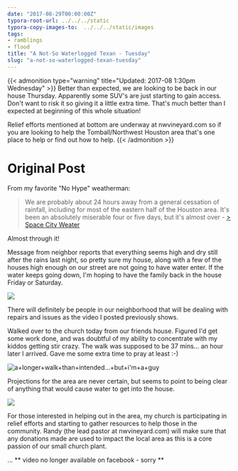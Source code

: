```yaml
---
date: "2017-08-29T00:00:00Z"
typora-root-url: ../../../static
typora-copy-images-to:  ../../../static/images
tags:
- ramblings
- flood
title: "A Not-So Waterlogged Texan - Tuesday"
slug: "a-not-so-waterlogged-texan-tuesday"
---
```


{{< admonition type="warning" title="Updated: 2017-08 1:30pm Wednesday" >}}
Better than expected, we are looking to be back in our house Thursday. Apparently some SUV's are just starting to gain access. Don't want to risk it so giving it a little extra time. That's much better than I expected at beginning of this whole situation!

Relief efforts mentioned at bottom are underway at nwvineyard.com so if you are looking to help the Tomball/Northwest Houston area that's one place to help or find out how to help.
{{< /admonition >}}

# Original Post

From my favorite "No Hype" weatherman:

> We are probably about 24 hours away from a general cessation of rainfall, including for most of the eastern half of the Houston area. It's been an absolutely miserable four or five days, but it's almost over - [> Space City Weater](http://bit.ly/2vBCM7X)

Almost through it!

Message from neighbor reports that everything seems high and dry still after the rains last night, so pretty sure my house, along with a few of the houses high enough on our street are not going to have water enter. If the water keeps going down, I'm hoping to have the family back in the house Friday or Saturday.

![](/images/Sarah+caught+a+shot+of+me+as+I+was+examining+the+water+progress+Sunday.jpg)

There will definitely be people in our neighborhood that will be dealing with repairs and issues as the video I posted previously shows.

Walked over to the church today from our friends house. Figured I'd get some work done, and was doubtful of my ability to concentrate with my kiddos getting stir crazy. The walk was supposed to be 37 mins... an hour later I arrived. Gave me some extra time to pray at least :-)

![a+longer+walk+than+intended...+but+i'm+a+guy](/images/a+longer+walk+than+intended...+but+i'm+a+guy.png)

Projections for the area are never certain, but seems to point to being clear of anything that would cause water to get into the house.

![](/images/Gettysburg+-+That's+what+google+maps+calls+this+spot.jpg)

For those interested in helping out in the area, my church is participating in relief efforts and starting to gather resources to help those in the community. Randy (the lead pastor at nwvineyard.com) will make sure that any donations made are used to impact the local area as this is a core passion of our small church plant.

... ** video no longer available on facebook - sorry **
